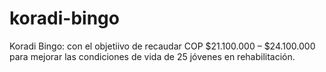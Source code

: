 # koradi-bingo
Koradi Bingo: con el objetiivo de recaudar COP $21.100.000 – $24.100.000 para mejorar las condiciones de vida de 25 jóvenes en rehabilitación.
